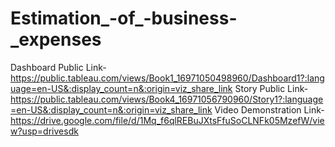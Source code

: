 # Estimation_-of_-business-_expenses
Dashboard Public Link-https://public.tableau.com/views/Book1_16971050498960/Dashboard1?:language=en-US&:display_count=n&:origin=viz_share_link
Story Public Link-https://public.tableau.com/views/Book4_16971056790960/Story1?:language=en-US&:display_count=n&:origin=viz_share_link
Video Demonstration Link-https://drive.google.com/file/d/1Mq_f6qlREBuJXtsFfuSoCLNFk05MzefW/view?usp=drivesdk
